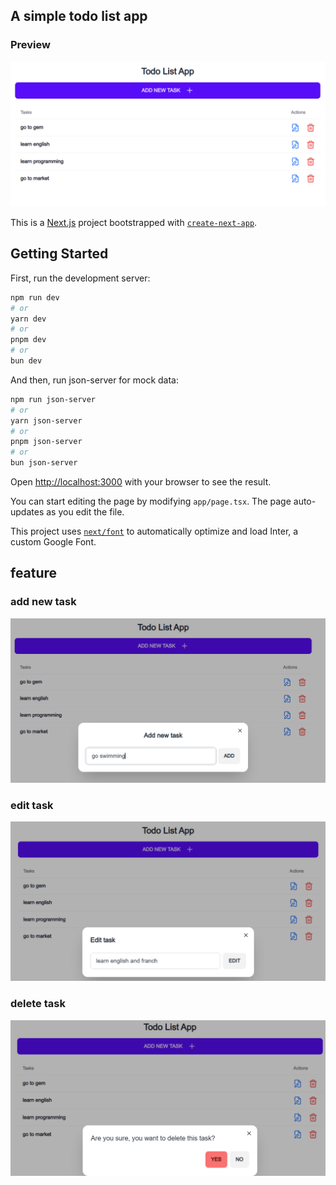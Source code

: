 ## A simple todo list app

### Preview
![Alt text](image.png)

This is a [Next.js](https://nextjs.org/) project bootstrapped with [`create-next-app`](https://github.com/vercel/next.js/tree/canary/packages/create-next-app).

## Getting Started

First, run the development server:

```bash
npm run dev
# or
yarn dev
# or
pnpm dev
# or
bun dev
```

And then, run json-server for mock data:

```bash
npm run json-server
# or
yarn json-server
# or
pnpm json-server
# or
bun json-server
```

Open [http://localhost:3000](http://localhost:3000) with your browser to see the result.

You can start editing the page by modifying `app/page.tsx`. The page auto-updates as you edit the file.

This project uses [`next/font`](https://nextjs.org/docs/basic-features/font-optimization) to automatically optimize and load Inter, a custom Google Font.

## feature
### add new task
![Alt text](image-1.png)
### edit task
![Alt text](image-2.png)
### delete task
![Alt text](image-3.png)
